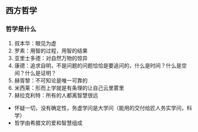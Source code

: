 ## 西方哲学
### 哲学是什么
1. 叔本华：眼见为虚
2. 罗素：用智的过程，用智的结果
3. 亚里士多德：对自然万物的惊异
4. 康德：追求自明，不是问题的问题恰恰是要追问的，什么是时间？什么是空间？什么是证明？
5. 赫胥黎：不可知论是唯一可靠的
6. 米西莱：形而上学就是有条理的让自己云里雾里
7. 赫拉克利特：所有的人都离智慧很远
* 怀疑一切，没有确定性，务虚学问是大学问（能用的交付给匠人务实学问，科学）
* 哲学由希腊文的爱和智慧组成
